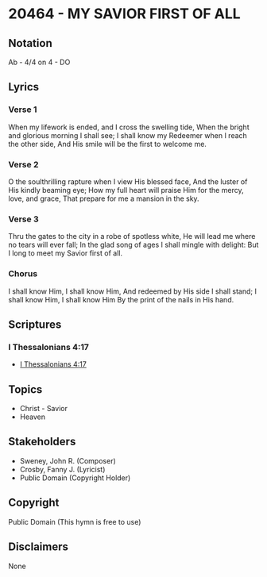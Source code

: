 # 20464 - MY SAVIOR FIRST OF ALL

## Notation

Ab - 4/4 on 4 - DO

## Lyrics

### Verse 1

When my lifework is ended, and I cross the swelling tide, When the bright and glorious morning I shall see; I shall know my Redeemer when I reach the other side, And His smile will be the first to welcome me.

### Verse 2

O the soulthrilling rapture when I view His blessed face, And the luster of His kindly beaming eye; How my full heart will praise Him for the mercy, love, and grace, That prepare for me a mansion in the sky.

### Verse 3

Thru the gates to the city in a robe of spotless white, He will lead me where no tears will ever fall; In the glad song of ages I shall mingle with delight: But I long to meet my Savior first of all.

### Chorus

I shall know Him, I shall know Him, And redeemed by His side I shall stand; I shall know Him, I shall know Him By the print of the nails in His hand.


## Scriptures

### I Thessalonians 4:17

- [I Thessalonians 4:17](https://www.biblegateway.com/passage/?search=I%20Thessalonians%204%3A17)


## Topics

- Christ - Savior
- Heaven

## Stakeholders

- Sweney, John R. (Composer)
- Crosby, Fanny J. (Lyricist)
- Public Domain (Copyright Holder)

## Copyright

Public Domain
(This hymn is free to use)

## Disclaimers

None

